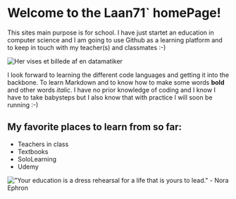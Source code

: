 # Welcome to the Laan71` homePage!

This sites main purpose is for school. I have just startet an education in computer science and I am going to use Github as a learning platform and to keep in touch with my teacher(s) and classmates :-)


![Her vises et billede af en datamatiker](https://www.durhamtech.edu/sites/default/files/images/Information-Technology-software-development-PO.jpg)

I look forward to learning the different code languages and getting it into the backbone. To learn Markdown and to know how to make some words **bold** and other words *italic*. I have no prior knowledge of coding and I know I have to take babysteps but I also know that with practice I will soon be running :-) 

## My favorite places to learn from so far:

  * Teachers in class
  * Textbooks
  * SoloLearning
  * Udemy














!["Your education is a dress rehearsal for a life that is yours to lead." - Nora Ephron](https://www.shutterfly.com/ideas/wp-content/uploads/2016/04/graduation-quote_college_nora-ephron.jpg)
